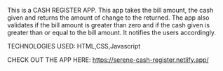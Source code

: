 This is a CASH REGISTER APP.
This app takes the bill amount, the cash given and returns the amount of change to the returned. 
The app also validates if the bill amount is greater than zero and if the cash given is greater than or equal to the bill amount. It notifies the users accordingly.

TECHNOLOGIES USED:
HTML,CSS,Javascript

CHECK OUT THE APP HERE:
https://serene-cash-register.netlify.app/
